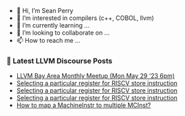 - 👋 Hi, I’m Sean Perry
- 👀 I’m interested in compilers (c++, COBOL, llvm)
- 🌱 I’m currently learning ...
- 💞️ I’m looking to collaborate on ...
- 📫 How to reach me ...

<!---
s66perry/s66perry is a ✨ special ✨ repository because its `README.md` (this file) appears on your GitHub profile.
You can click the Preview link to take a look at your changes.
--->
### 📕 Latest LLVM Discourse Posts

<!-- DISCOURSE-LLVM:START -->
- [LLVM Bay Area Monthly Meetup &lpar;Mon May 29 ‘23 6pm&rpar;](https://discourse.llvm.org/t/llvm-bay-area-monthly-meetup-mon-may-29-23-6pm/70453#post_1)
- [Selecting a particular register for RISCV store instruction](https://discourse.llvm.org/t/selecting-a-particular-register-for-riscv-store-instruction/70452#post_4)
- [Selecting a particular register for RISCV store instruction](https://discourse.llvm.org/t/selecting-a-particular-register-for-riscv-store-instruction/70452#post_3)
- [Selecting a particular register for RISCV store instruction](https://discourse.llvm.org/t/selecting-a-particular-register-for-riscv-store-instruction/70452#post_2)
- [How to map a MachineInstr to multiple MCInst?](https://discourse.llvm.org/t/how-to-map-a-machineinstr-to-multiple-mcinst/70450#post_2)
<!-- DISCOURSE-LLVM:END -->
